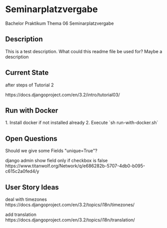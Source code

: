 # Seminarplatzvergabe

Bachelor Praktikum Thema 06 Seminarplatzvergabe

<h2>Description</h2>
This is a test description. What could this readme file be used for?
Maybe a description

<h2>Current State</h2>
<p>after steps of Tutorial 2</p>
https://docs.djangoproject.com/en/3.2/intro/tutorial03/

<h2>Run with Docker</h2>
1. Install docker if not installed already
2. Execute `sh run-with-docker.sh`

<h2>Open Questions</h2>
Should we give some Fields "unique=True"?

<p> django admin show field only if checkbox is false
https://www.titanwolf.org/Network/q/e686282b-5707-4db0-b095-c615c2a0fed4/y
</p>
<h2>User Story Ideas</h2>
<p>deal with timezones
https://docs.djangoproject.com/en/3.2/topics/i18n/timezones/
</p>
<p>add translation
https://docs.djangoproject.com/en/3.2/topics/i18n/translation/
</p>
